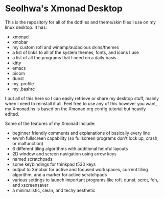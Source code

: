 # Seolhwa's Xmonad Desktop
This is the repository for all of the dotfiles and theme/skin files I use on my linux desktop. It has:
- xmonad
- xmobar
- my custom rofi and winamp/audacious skins/themes
- a list of links to all of the system themes, fonts, and icons I use
- a list of all the programs that I need on a daily basis 
- kitty
- emacs
- picom
- dunst
- my .profile
- my .bashrc

I put all of this here so I can easily retrieve or share my desktop stuff, mainly when I need to reinstall it all. 
Feel free to use any of this however you want, my Xmonad.hs is based on the Xmonad.org config tutorial but heavily edited.

Some of the features of my Xmonad include:
- beginner friendly comments and explanations of basically every line
- ewmh fullscreen capability (so fullscreen programs don't lock up, crash, or malfunction)
- 6 different tiling algorithms with additional helpful layouts
- 2D window and screen navigation using arrow keys
- named scratchpads
- some keybindings for thinkpad t530 keys
- output to Xmobar for active and focused workspaces, current tiling algorithm, and a marker for active scratchpads
- various settings to launch important programs like rofi, dunst, scrot, feh, and xscreensaver
- a minimalistic, clean, and techy aesthetic
